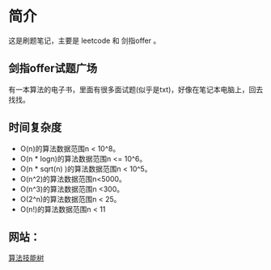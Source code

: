 # 简介

这是刷题笔记，主要是 leetcode 和 剑指offer 。

## 剑指offer试题广场
有一本算法的电子书，里面有很多面试题(似乎是txt)，好像在笔记本电脑上，回去找找。


## 时间复杂度

- O(n)的算法数据范围n < 10^8。
- O(n * logn)的算法数据范围n <= 10^6。
- O(n * sqrt(n) )的算法数据范围n < 10^5。
- O(n^2)的算法数据范围n<5000。
- O(n^3)的算法数据范围n <300。
- O(2^n)的算法数据范围n < 25。
- O(n!)的算法数据范围n < 11


## 网站：
[算法技能树](https://edu.csdn.net/skill/algorithm?utm_source=AI_act_algorithm)